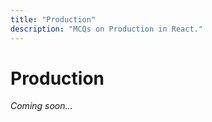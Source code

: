 ```yaml
---
title: "Production"
description: "MCQs on Production in React."
---
```


# Production

_Coming soon..._
